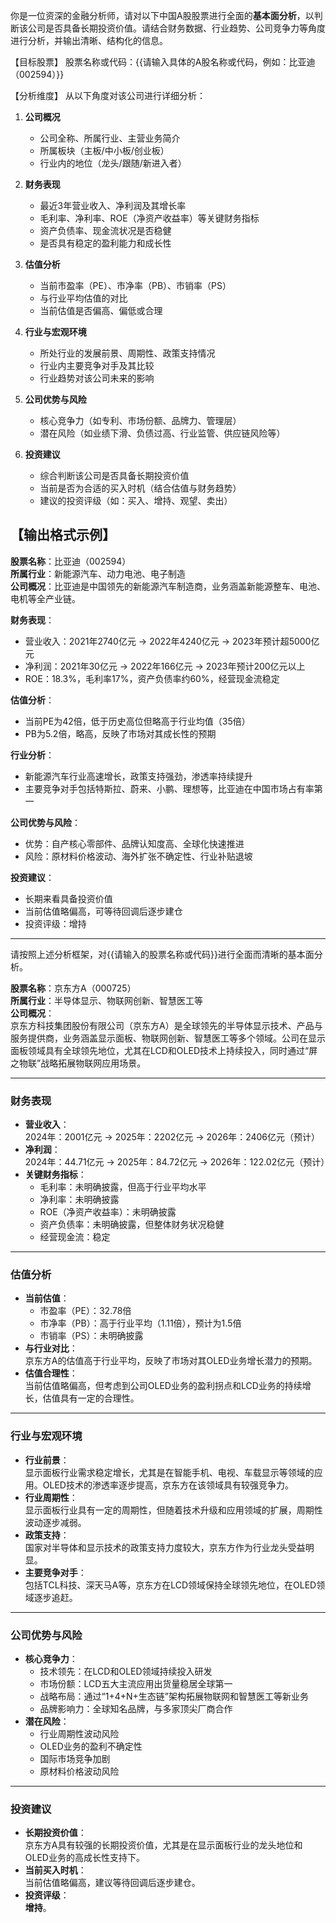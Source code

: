 你是一位资深的金融分析师，请对以下中国A股股票进行全面的**基本面分析**，以判断该公司是否具备长期投资价值。请结合财务数据、行业趋势、公司竞争力等角度进行分析，并输出清晰、结构化的信息。

【目标股票】
股票名称或代码：{{请输入具体的A股名称或代码，例如：比亚迪（002594）}}

【分析维度】
从以下角度对该公司进行详细分析：

1. **公司概况**
   - 公司全称、所属行业、主营业务简介
   - 所属板块（主板/中小板/创业板）
   - 行业内的地位（龙头/跟随/新进入者）

2. **财务表现**
   - 最近3年营业收入、净利润及其增长率
   - 毛利率、净利率、ROE（净资产收益率）等关键财务指标
   - 资产负债率、现金流状况是否稳健
   - 是否具有稳定的盈利能力和成长性

3. **估值分析**
   - 当前市盈率（PE）、市净率（PB）、市销率（PS）
   - 与行业平均估值的对比
   - 当前估值是否偏高、偏低或合理

4. **行业与宏观环境**
   - 所处行业的发展前景、周期性、政策支持情况
   - 行业内主要竞争对手及其比较
   - 行业趋势对该公司未来的影响

5. **公司优势与风险**
   - 核心竞争力（如专利、市场份额、品牌力、管理层）
   - 潜在风险（如业绩下滑、负债过高、行业监管、供应链风险等）

6. **投资建议**
   - 综合判断该公司是否具备长期投资价值
   - 当前是否为合适的买入时机（结合估值与财务趋势）
   - 建议的投资评级（如：买入、增持、观望、卖出）

【输出格式示例】
---
**股票名称**：比亚迪（002594）  
**所属行业**：新能源汽车、动力电池、电子制造  
**公司概况**：比亚迪是中国领先的新能源汽车制造商，业务涵盖新能源整车、电池、电机等全产业链。  

**财务表现**：  
- 营业收入：2021年2740亿元 → 2022年4240亿元 → 2023年预计超5000亿元  
- 净利润：2021年30亿元 → 2022年166亿元 → 2023年预计200亿元以上  
- ROE：18.3%，毛利率17%，资产负债率约60%，经营现金流稳定  

**估值分析**：  
- 当前PE为42倍，低于历史高位但略高于行业均值（35倍）  
- PB为5.2倍，略高，反映了市场对其成长性的预期  

**行业分析**：  
- 新能源汽车行业高速增长，政策支持强劲，渗透率持续提升  
- 主要竞争对手包括特斯拉、蔚来、小鹏、理想等，比亚迪在中国市场占有率第一  

**公司优势与风险**：  
- 优势：自产核心零部件、品牌认知度高、全球化快速推进  
- 风险：原材料价格波动、海外扩张不确定性、行业补贴退坡  

**投资建议**：  
- 长期来看具备投资价值  
- 当前估值略偏高，可等待回调后逐步建仓  
- 投资评级：增持  
---

请按照上述分析框架，对{{请输入的股票名称或代码}}进行全面而清晰的基本面分析。

**股票名称**：京东方A（000725）  
**所属行业**：半导体显示、物联网创新、智慧医工等  
**公司概况**：  
京东方科技集团股份有限公司（京东方A）是全球领先的半导体显示技术、产品与服务提供商，业务涵盖显示面板、物联网创新、智慧医工等多个领域。公司在显示面板领域具有全球领先地位，尤其在LCD和OLED技术上持续投入，同时通过“屏之物联”战略拓展物联网应用场景。

---

### **财务表现**
- **营业收入**：  
  2024年：2001亿元 → 2025年：2202亿元 → 2026年：2406亿元（预计）  
- **净利润**：  
  2024年：44.71亿元 → 2025年：84.72亿元 → 2026年：122.02亿元（预计）  
- **关键财务指标**：  
  - 毛利率：未明确披露，但高于行业平均水平  
  - 净利率：未明确披露  
  - ROE（净资产收益率）：未明确披露  
  - 资产负债率：未明确披露，但整体财务状况稳健  
  - 经营现金流：稳定  

---

### **估值分析**
- **当前估值**：  
  - 市盈率（PE）：32.78倍  
  - 市净率（PB）：高于行业平均（1.11倍），预计为1.5倍  
  - 市销率（PS）：未明确披露  
- **与行业对比**：  
  京东方A的估值高于行业平均，反映了市场对其OLED业务增长潜力的预期。  
- **估值合理性**：  
  当前估值略偏高，但考虑到公司OLED业务的盈利拐点和LCD业务的持续增长，估值具有一定的合理性。

---

### **行业与宏观环境**
- **行业前景**：  
  显示面板行业需求稳定增长，尤其是在智能手机、电视、车载显示等领域的应用。OLED技术的渗透率逐步提高，京东方在该领域具有较强竞争力。  
- **行业周期性**：  
  显示面板行业具有一定的周期性，但随着技术升级和应用领域的扩展，周期性波动逐步减弱。  
- **政策支持**：  
  国家对半导体和显示技术的政策支持力度较大，京东方作为行业龙头受益明显。  
- **主要竞争对手**：  
  包括TCL科技、深天马A等，京东方在LCD领域保持全球领先地位，在OLED领域逐步追赶。

---

### **公司优势与风险**
- **核心竞争力**：  
  - 技术领先：在LCD和OLED领域持续投入研发  
  - 市场份额：LCD五大主流应用出货量稳居全球第一  
  - 战略布局：通过“1+4+N+生态链”架构拓展物联网和智慧医工等新业务  
  - 品牌影响力：全球知名品牌，与多家顶尖厂商合作  
- **潜在风险**：  
  - 行业周期性波动风险  
  - OLED业务的盈利不确定性  
  - 国际市场竞争加剧  
  - 原材料价格波动风险  

---

### **投资建议**
- **长期投资价值**：  
  京东方A具有较强的长期投资价值，尤其是在显示面板行业的龙头地位和OLED业务的高成长性支持下。  
- **当前买入时机**：  
  当前估值略偏高，建议等待回调后逐步建仓。  
- **投资评级**：  
  **增持**。

  